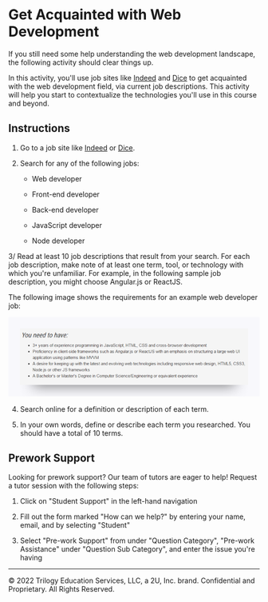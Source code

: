 # Get Acquainted with Web Development

If you still need some help understanding the web development landscape, the following activity should clear things up.

In this activity, you'll use job sites like [Indeed](https://indeed.com/) and [Dice](https://dice.com/) to get acquainted with the web development field, via current job descriptions. This activity will help you start to contextualize the technologies you'll use in this course and beyond.

## Instructions

1. Go to a job site like [Indeed](http://www.indeed.com/) or [Dice](http://www.dice.com/).

2. Search for any of the following jobs:

    * Web developer

    * Front-end developer

    * Back-end developer

    * JavaScript developer

    * Node developer

3/ Read at least 10 job descriptions that result from your search. For each job description, make note of at least one term, tool, or technology with which you're unfamiliar. For example, in the following sample job description, you might choose Angular.js or ReactJS.

The following image shows the requirements for an example web developer job:

![](../../../img/53-fullstack-job-description.png)

4. Search online for a definition or description of each term.

5. In your own words, define or describe each term you researched. You should have a total of 10 terms.

## Prework Support

Looking for prework support? Our team of tutors are eager to help! Request a tutor session with the following steps:

1. Click on "Student Support" in the left-hand navigation

2. Fill out the form marked "How can we help?" by entering your name, email, and by selecting "Student"

3. Select "Pre-work Support" from under "Question Category", "Pre-work Assistance" under "Question Sub Category", and enter the issue you're having

---
© 2022 Trilogy Education Services, LLC, a 2U, Inc. brand. Confidential and Proprietary. All Rights Reserved.